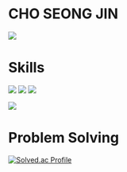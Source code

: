 # CHO SEONG JIN

<!-- header -->
<img src="https://capsule-render.vercel.app/api?type=waving&color=9ACB34&height=300&section=header&text=SJ's%20github&fontSize=90" />


<!-- body -->
# Skills
<img src="https://img.shields.io/badge/Java-ED8B00?style=flat&logo=openjdk&logoColor=white"/></a>
<a href="https://www.instagram.com/"><img src="https://img.shields.io/badge/Spring-6DB33F?style=flat&logo=Spring&logoColor=white"/></a>
<img src="https://img.shields.io/badge/SpringBoot-6DB33F?style=flat&logo=SpringBoot&logoColor=white"/></a>

<img src="https://img.shields.io/badge/MySQL-4479A1?style=flat&logo=MySQL&logoColor=white"/></a>

# Problem Solving
[![Solved.ac Profile](http://mazassumnida.wtf/api/v2/generate_badge?boj=jsj012100)](https://solved.ac/jsj012100)

<!--
**Chocoding1/Chocoding1** is a ✨ _special_ ✨ repository because its `README.md` (this file) appears on your GitHub profile.

Here are some ideas to get you started:

- 🔭 I’m currently working on ...
- 🌱 I’m currently learning ...
- 👯 I’m looking to collaborate on ...
- 🤔 I’m looking for help with ...
- 💬 Ask me about ...
- 📫 How to reach me: ...
- 😄 Pronouns: ...
- ⚡ Fun fact: ...
-->
